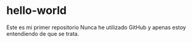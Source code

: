 # hello-world
Este es mi primer repositorio
Nunca he utilizado GitHub y apenas estoy entendiendo de que se trata.
